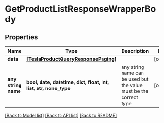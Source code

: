 # GetProductListResponseWrapperBody


## Properties
Name | Type | Description | Notes
------------ | ------------- | ------------- | -------------
**data** | [**[TeslaProductQueryResponsePaging]**](TeslaProductQueryResponsePaging.md) |  | [optional] 
**any string name** | **bool, date, datetime, dict, float, int, list, str, none_type** | any string name can be used but the value must be the correct type | [optional]

[[Back to Model list]](../README.md#documentation-for-models) [[Back to API list]](../README.md#documentation-for-api-endpoints) [[Back to README]](../README.md)


